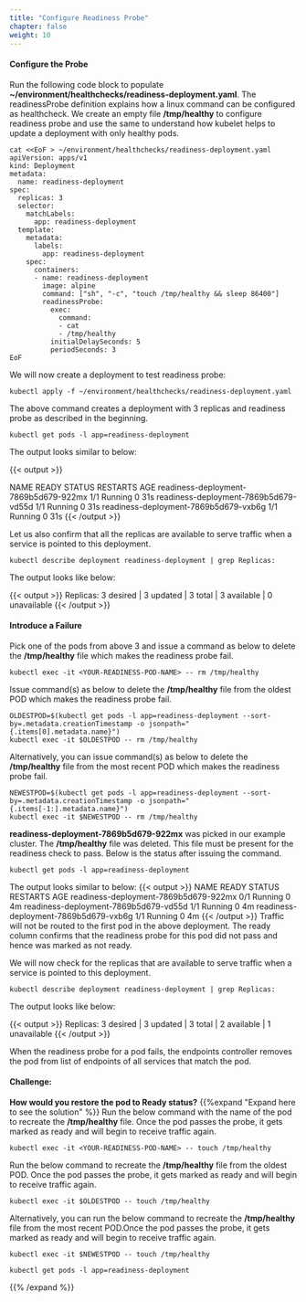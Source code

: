 ```yaml
---
title: "Configure Readiness Probe"
chapter: false
weight: 10
---
```


#### Configure the Probe

Run the following code block to populate **~/environment/healthchecks/readiness-deployment.yaml**. The readinessProbe definition explains how a linux command can be configured as healthcheck. We create an empty file **/tmp/healthy** to configure readiness probe and use the same to understand how kubelet helps to update a deployment with only healthy pods. 

```
cat <<EoF > ~/environment/healthchecks/readiness-deployment.yaml
apiVersion: apps/v1
kind: Deployment
metadata:
  name: readiness-deployment
spec:
  replicas: 3
  selector:
    matchLabels:
      app: readiness-deployment
  template:
    metadata:
      labels:
        app: readiness-deployment
    spec:
      containers:
      - name: readiness-deployment
        image: alpine
        command: ["sh", "-c", "touch /tmp/healthy && sleep 86400"]
        readinessProbe:
          exec:
            command:
            - cat
            - /tmp/healthy
          initialDelaySeconds: 5
          periodSeconds: 3
EoF
```

We will now create a deployment to test readiness probe:

```
kubectl apply -f ~/environment/healthchecks/readiness-deployment.yaml
```

The above command creates a deployment with 3 replicas and readiness probe as described in the beginning.

```
kubectl get pods -l app=readiness-deployment
```

The output looks similar to below:

{{< output >}}

NAME                                    READY     STATUS    RESTARTS   AGE
readiness-deployment-7869b5d679-922mx   1/1       Running   0          31s
readiness-deployment-7869b5d679-vd55d   1/1       Running   0          31s
readiness-deployment-7869b5d679-vxb6g   1/1       Running   0          31s
{{< /output >}}

Let us also confirm that all the replicas are available to serve traffic when a service is pointed to this deployment.

```
kubectl describe deployment readiness-deployment | grep Replicas:
```

The output looks like below:

{{< output >}}
Replicas:               3 desired | 3 updated | 3 total | 3 available | 0 unavailable
{{< /output >}}

#### Introduce a Failure
Pick one of the pods from above 3 and issue a command as below to delete the **/tmp/healthy** file which makes the readiness probe fail.

```
kubectl exec -it <YOUR-READINESS-POD-NAME> -- rm /tmp/healthy
```

Issue command(s) as below to delete the **/tmp/healthy** file from the oldest POD which makes the readiness probe fail.

```
OLDESTPOD=$(kubectl get pods -l app=readiness-deployment --sort-by=.metadata.creationTimestamp -o jsonpath="{.items[0].metadata.name}")
kubectl exec -it $OLDESTPOD -- rm /tmp/healthy
```

Alternatively, you can issue command(s) as below to delete the **/tmp/healthy** file from the most recent POD which makes the readiness probe fail.

```
NEWESTPOD=$(kubectl get pods -l app=readiness-deployment --sort-by=.metadata.creationTimestamp -o jsonpath="{.items[-1:].metadata.name}")
kubectl exec -it $NEWESTPOD -- rm /tmp/healthy
```

**readiness-deployment-7869b5d679-922mx** was picked in our example cluster. The **/tmp/healthy** file was deleted. This file must be present for the readiness check to pass. Below is the status after issuing the command.

```
kubectl get pods -l app=readiness-deployment
```

The output looks similar to below:
{{< output >}}
NAME                                    READY     STATUS    RESTARTS   AGE
readiness-deployment-7869b5d679-922mx   0/1       Running   0          4m
readiness-deployment-7869b5d679-vd55d   1/1       Running   0          4m
readiness-deployment-7869b5d679-vxb6g   1/1       Running   0          4m
{{< /output >}}
Traffic will not be routed to the first pod in the above deployment. The ready column confirms that the readiness probe for this pod did not pass and hence was marked as not ready. 

We will now check for the replicas that are available to serve traffic when a service is pointed to this deployment.

```
kubectl describe deployment readiness-deployment | grep Replicas:
```

The output looks like below:

{{< output >}}
Replicas:               3 desired | 3 updated | 3 total | 2 available | 1 unavailable
{{< /output >}}

When the readiness probe for a pod fails, the endpoints controller removes the pod from list of endpoints of all services that match the pod.

#### Challenge: 
**How would you restore the pod to Ready status?**
{{%expand "Expand here to see the solution" %}}
Run the below command with the name of the pod to recreate the **/tmp/healthy** file. Once the pod passes the probe, it gets marked as ready and will begin to receive traffic again.

```
kubectl exec -it <YOUR-READINESS-POD-NAME> -- touch /tmp/healthy
```

Run the below command to recreate the **/tmp/healthy** file from the oldest POD. Once the pod passes the probe, it gets marked as ready and will begin to receive traffic again.

```
kubectl exec -it $OLDESTPOD -- touch /tmp/healthy
```

Alternatively, you can run the below command to recreate the **/tmp/healthy** file from the most recent POD.Once the pod passes the probe, it gets marked as ready and will begin to receive traffic again.

```
kubectl exec -it $NEWESTPOD -- touch /tmp/healthy
```

```
kubectl get pods -l app=readiness-deployment
```
{{% /expand %}}
